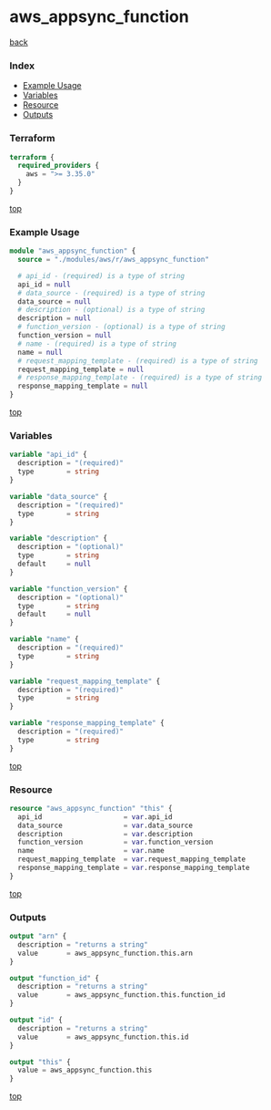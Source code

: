 # aws_appsync_function

[back](../aws.md)

### Index

- [Example Usage](#example-usage)
- [Variables](#variables)
- [Resource](#resource)
- [Outputs](#outputs)

### Terraform

```terraform
terraform {
  required_providers {
    aws = ">= 3.35.0"
  }
}
```

[top](#index)

### Example Usage

```terraform
module "aws_appsync_function" {
  source = "./modules/aws/r/aws_appsync_function"

  # api_id - (required) is a type of string
  api_id = null
  # data_source - (required) is a type of string
  data_source = null
  # description - (optional) is a type of string
  description = null
  # function_version - (optional) is a type of string
  function_version = null
  # name - (required) is a type of string
  name = null
  # request_mapping_template - (required) is a type of string
  request_mapping_template = null
  # response_mapping_template - (required) is a type of string
  response_mapping_template = null
}
```

[top](#index)

### Variables

```terraform
variable "api_id" {
  description = "(required)"
  type        = string
}

variable "data_source" {
  description = "(required)"
  type        = string
}

variable "description" {
  description = "(optional)"
  type        = string
  default     = null
}

variable "function_version" {
  description = "(optional)"
  type        = string
  default     = null
}

variable "name" {
  description = "(required)"
  type        = string
}

variable "request_mapping_template" {
  description = "(required)"
  type        = string
}

variable "response_mapping_template" {
  description = "(required)"
  type        = string
}
```

[top](#index)

### Resource

```terraform
resource "aws_appsync_function" "this" {
  api_id                    = var.api_id
  data_source               = var.data_source
  description               = var.description
  function_version          = var.function_version
  name                      = var.name
  request_mapping_template  = var.request_mapping_template
  response_mapping_template = var.response_mapping_template
}
```

[top](#index)

### Outputs

```terraform
output "arn" {
  description = "returns a string"
  value       = aws_appsync_function.this.arn
}

output "function_id" {
  description = "returns a string"
  value       = aws_appsync_function.this.function_id
}

output "id" {
  description = "returns a string"
  value       = aws_appsync_function.this.id
}

output "this" {
  value = aws_appsync_function.this
}
```

[top](#index)